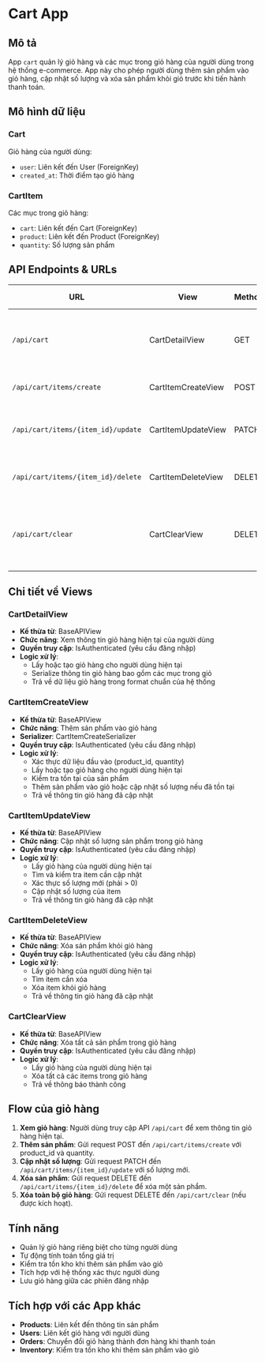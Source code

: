 # Cart App

## Mô tả
App `cart` quản lý giỏ hàng và các mục trong giỏ hàng của người dùng trong hệ thống e-commerce. App này cho phép người dùng thêm sản phẩm vào giỏ hàng, cập nhật số lượng và xóa sản phẩm khỏi giỏ trước khi tiến hành thanh toán.

## Mô hình dữ liệu

### Cart
Giỏ hàng của người dùng:
- `user`: Liên kết đến User (ForeignKey)
- `created_at`: Thời điểm tạo giỏ hàng

### CartItem
Các mục trong giỏ hàng:
- `cart`: Liên kết đến Cart (ForeignKey)
- `product`: Liên kết đến Product (ForeignKey)
- `quantity`: Số lượng sản phẩm

## API Endpoints & URLs

| URL | View | Method | Chức năng |
|-----|------|--------|-----------|
| `/api/cart` | CartDetailView | GET | Xem thông tin giỏ hàng hiện tại của người dùng |
| `/api/cart/items/create` | CartItemCreateView | POST | Thêm sản phẩm vào giỏ hàng |
| `/api/cart/items/{item_id}/update` | CartItemUpdateView | PATCH | Cập nhật số lượng sản phẩm trong giỏ hàng |
| `/api/cart/items/{item_id}/delete` | CartItemDeleteView | DELETE | Xóa sản phẩm khỏi giỏ hàng |
| `/api/cart/clear` | CartClearView | DELETE | Xóa tất cả sản phẩm trong giỏ hàng (hiện tại đã bị comment) |

## Chi tiết về Views

### CartDetailView
- **Kế thừa từ**: BaseAPIView
- **Chức năng**: Xem thông tin giỏ hàng hiện tại của người dùng
- **Quyền truy cập**: IsAuthenticated (yêu cầu đăng nhập)
- **Logic xử lý**:
  - Lấy hoặc tạo giỏ hàng cho người dùng hiện tại
  - Serialize thông tin giỏ hàng bao gồm các mục trong giỏ
  - Trả về dữ liệu giỏ hàng trong format chuẩn của hệ thống

### CartItemCreateView
- **Kế thừa từ**: BaseAPIView
- **Chức năng**: Thêm sản phẩm vào giỏ hàng
- **Serializer**: CartItemCreateSerializer
- **Quyền truy cập**: IsAuthenticated (yêu cầu đăng nhập)
- **Logic xử lý**:
  - Xác thực dữ liệu đầu vào (product_id, quantity)
  - Lấy hoặc tạo giỏ hàng cho người dùng hiện tại
  - Kiểm tra tồn tại của sản phẩm
  - Thêm sản phẩm vào giỏ hoặc cập nhật số lượng nếu đã tồn tại
  - Trả về thông tin giỏ hàng đã cập nhật

### CartItemUpdateView
- **Kế thừa từ**: BaseAPIView
- **Chức năng**: Cập nhật số lượng sản phẩm trong giỏ hàng
- **Quyền truy cập**: IsAuthenticated (yêu cầu đăng nhập)
- **Logic xử lý**:
  - Lấy giỏ hàng của người dùng hiện tại
  - Tìm và kiểm tra item cần cập nhật
  - Xác thực số lượng mới (phải > 0)
  - Cập nhật số lượng của item
  - Trả về thông tin giỏ hàng đã cập nhật

### CartItemDeleteView
- **Kế thừa từ**: BaseAPIView
- **Chức năng**: Xóa sản phẩm khỏi giỏ hàng
- **Quyền truy cập**: IsAuthenticated (yêu cầu đăng nhập)
- **Logic xử lý**:
  - Lấy giỏ hàng của người dùng hiện tại
  - Tìm item cần xóa
  - Xóa item khỏi giỏ hàng
  - Trả về thông tin giỏ hàng đã cập nhật

### CartClearView
- **Kế thừa từ**: BaseAPIView
- **Chức năng**: Xóa tất cả sản phẩm trong giỏ hàng
- **Quyền truy cập**: IsAuthenticated (yêu cầu đăng nhập)
- **Logic xử lý**:
  - Lấy giỏ hàng của người dùng hiện tại
  - Xóa tất cả các items trong giỏ hàng
  - Trả về thông báo thành công

## Flow của giỏ hàng
1. **Xem giỏ hàng**: Người dùng truy cập API `/api/cart` để xem thông tin giỏ hàng hiện tại.
2. **Thêm sản phẩm**: Gửi request POST đến `/api/cart/items/create` với product_id và quantity.
3. **Cập nhật số lượng**: Gửi request PATCH đến `/api/cart/items/{item_id}/update` với số lượng mới.
4. **Xóa sản phẩm**: Gửi request DELETE đến `/api/cart/items/{item_id}/delete` để xóa một sản phẩm.
5. **Xóa toàn bộ giỏ hàng**: Gửi request DELETE đến `/api/cart/clear` (nếu được kích hoạt).

## Tính năng
- Quản lý giỏ hàng riêng biệt cho từng người dùng
- Tự động tính toán tổng giá trị
- Kiểm tra tồn kho khi thêm sản phẩm vào giỏ
- Tích hợp với hệ thống xác thực người dùng
- Lưu giỏ hàng giữa các phiên đăng nhập

## Tích hợp với các App khác
- **Products**: Liên kết đến thông tin sản phẩm
- **Users**: Liên kết giỏ hàng với người dùng
- **Orders**: Chuyển đổi giỏ hàng thành đơn hàng khi thanh toán
- **Inventory**: Kiểm tra tồn kho khi thêm sản phẩm vào giỏ

